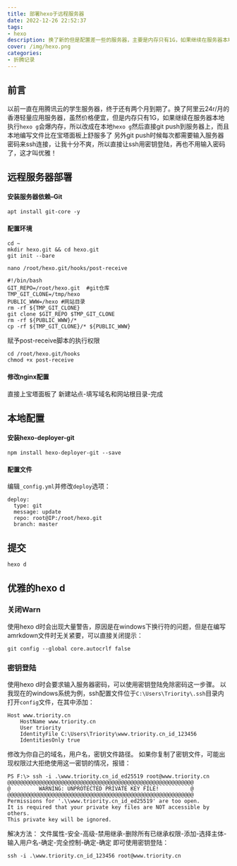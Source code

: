 ```yaml
---
title: 部署hexo于远程服务器
date: 2022-12-26 22:52:37
tags:
- hexo
description: 换了新的但是配置差一些的服务器，主要是内存只有1G，如果继续在服务器本地hexo g会爆内存，所以改成在本地hexo g然后直接git push
cover: /img/hexo.png
categories: 
- 折腾记录
---
```

## 前言
以前一直在用腾讯云的学生服务器，终于还有两个月到期了。换了阿里云24r/月的香港轻量应用服务器，虽然价格便宜，但是内存只有1G，如果继续在服务器本地执行`hexo g`会爆内存，所以改成在本地`hexo g`然后直接git push到服务器上，而且本地编写文件比在宝塔面板上舒服多了
另外git push时候每次都需要输入服务器密码来ssh连接，让我十分不爽，所以直接让ssh用密钥登陆，再也不用输入密码了，这才叫优雅！
## 远程服务器部署
#### 安装服务器依赖–Git
```
apt install git-core -y
```
#### 配置环境
```
cd ~
mkdir hexo.git && cd hexo.git
git init --bare
```
```
nano /root/hexo.git/hooks/post-receive
```
```
#!/bin/bash
GIT_REPO=/root/hexo.git  #git仓库
TMP_GIT_CLONE=/tmp/hexo
PUBLIC_WWW=/hexo #网站目录
rm -rf ${TMP_GIT_CLONE}
git clone $GIT_REPO $TMP_GIT_CLONE
rm -rf ${PUBLIC_WWW}/*
cp -rf ${TMP_GIT_CLONE}/* ${PUBLIC_WWW}
```
赋予post-receive脚本的执行权限
```
cd /root/hexo.git/hooks
chmod +x post-receive
```
#### 修改nginx配置
直接上宝塔面板了
新建站点-填写域名和网站根目录-完成
## 本地配置
#### 安装hexo-deployer-git
```
npm install hexo-deployer-git --save
```
#### 配置文件
编辑`_config.yml`并修改`deploy`选项：
```
deploy:
  type: git
  message: update
  repo: root@IP:/root/hexo.git
  branch: master
```
## 提交
```
hexo d
```
## 优雅的hexo d
### 关闭Warn
使用hexo d时会出现大量警告，原因是在windows下换行符的问题，但是在编写amrkdown文件时无关紧要，可以直接关闭提示：
```
git config --global core.autocrlf false
```
### 密钥登陆
使用hexo d时会要求输入服务器密码，可以使用密钥登陆免除密码这一步骤。
以我现在的windows系统为例，ssh配置文件位于`C:\Users\Triority\.ssh`目录内
打开`config`文件，在其中添加：
```
Host www.triority.cn
    HostName www.triority.cn
    User triority
    IdentityFile C:\Users\Triority\www.triority.cn_id_123456
    IdentitiesOnly true
```
修改为你自己的域名，用户名，密钥文件路径。
如果你复制了密钥文件，可能出现权限过大拒绝使用这一密钥的情况，报错：
```
PS F:\> ssh -i .\www.triority.cn_id_ed25519 root@www.triority.cn
@@@@@@@@@@@@@@@@@@@@@@@@@@@@@@@@@@@@@@@@@@@@@@@@@@@@@@@@@@@
@         WARNING: UNPROTECTED PRIVATE KEY FILE!          @
@@@@@@@@@@@@@@@@@@@@@@@@@@@@@@@@@@@@@@@@@@@@@@@@@@@@@@@@@@@
Permissions for '.\\www.triority.cn_id_ed25519' are too open.
It is required that your private key files are NOT accessible by others.
This private key will be ignored.
```
解决方法：
文件属性-安全-高级-禁用继承-删除所有已继承权限-添加-选择主体-输入用户名-确定-完全控制-确定-确定
即可使用密钥登陆：
```
ssh -i .\www.triority.cn_id_123456 root@www.triority.cn
```